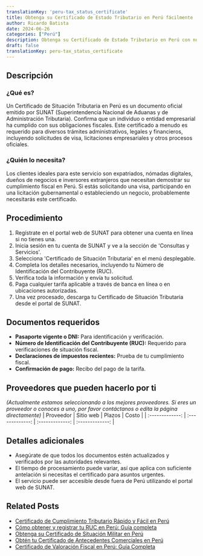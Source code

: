 ```yaml
---
translationKey: 'peru-tax_status_certificate'
title: Obtenga su Certificado de Estado Tributario en Perú fácilmente
author: Ricardo Batista
date: 2024-06-26
categories: ["Perú"]
description: Obtenga su Certificado de Estado Tributario en Perú con nuestra guía completa. Esencial para solicitudes de negocios y visa. Proceso simple y rápido.
draft: false
translationKey: peru-tax_status_certificate
---
```


## Descripción
### ¿Qué es?
Un Certificado de Situación Tributaria en Perú es un documento oficial emitido por SUNAT (Superintendencia Nacional de Aduanas y de Administración Tributaria). Confirma que un individuo o entidad empresarial ha cumplido con sus obligaciones fiscales. Este certificado a menudo es requerido para diversos trámites administrativos, legales y financieros, incluyendo solicitudes de visa, licitaciones empresariales y otros procesos oficiales.

### ¿Quién lo necesita?
Los clientes ideales para este servicio son expatriados, nómadas digitales, dueños de negocios e inversores extranjeros que necesitan demostrar su cumplimiento fiscal en Perú. Si estás solicitando una visa, participando en una licitación gubernamental o estableciendo un negocio, probablemente necesitarás este certificado.

## Procedimiento

1. Regístrate en el portal web de SUNAT para obtener una cuenta en línea si no tienes una.
2. Inicia sesión en tu cuenta de SUNAT y ve a la sección de 'Consultas y Servicios'.
3. Selecciona 'Certificado de Situación Tributaria' en el menú desplegable.
4. Completa los detalles necesarios, incluyendo tu Número de Identificación del Contribuyente (RUC).
5. Verifica toda la información y envía tu solicitud.
6. Paga cualquier tarifa aplicable a través de banca en línea o en ubicaciones autorizadas.
7. Una vez procesado, descarga tu Certificado de Situación Tributaria desde el portal de SUNAT.

## Documentos requeridos

- **Pasaporte vigente o DNI:** Para identificación y verificación.
- **Número de Identificación del Contribuyente (RUC):** Requerido para verificaciones de situación fiscal.
- **Declaraciones de impuestos recientes:** Prueba de tu cumplimiento fiscal.
- **Confirmación de pago:** Recibo del pago de la tarifa.

## Proveedores que pueden hacerlo por ti
_(Actualmente estamos seleccionando a los mejores proveedores. Si eres un proveedor o conoces a uno, por favor contáctanos o edita la página directamente)_
| Proveedor        |     Sitio web    |     Plazos    |       Costo      |
| :-------------: | :-------------: |  :-------------: | :-------------: |

## Detalles adicionales

- Asegúrate de que todos los documentos estén actualizados y verificados por las autoridades relevantes.
- El tiempo de procesamiento puede variar, así que aplica con suficiente antelación si necesitas el certificado para asuntos urgentes.
- El servicio puede ser accesible desde fuera de Perú utilizando el portal web de SUNAT.


## Related Posts

- [Certificado de Cumplimiento Tributario Rápido y Fácil en Perú](https://tramitit.com/es/guides/peru/certificado_de_cumplimiento_tributario/)
- [Cómo obtener y registrar tu RUC en Perú: Guía completa](https://tramitit.com/es/guides/peru/inscripción_al_ruc/)
- [Obtenga su Certificado de Situación Militar en Perú](https://tramitit.com/es/guides/peru/certificado_de_situación_militar/)
- [Obtén tu Certificado de Antecedentes Comerciales en Perú](https://tramitit.com/es/guides/peru/certificado_de_antecedentes_comerciales/)
- [Certificado de Valoración Fiscal en Perú: Guía Completa](https://tramitit.com/es/guides/peru/certificado_de_avalúo_fiscal/)